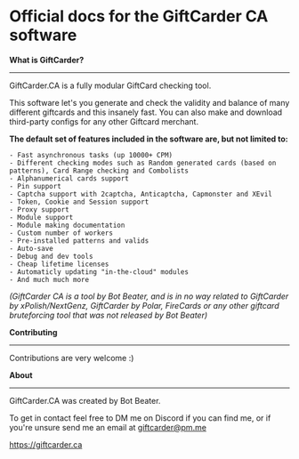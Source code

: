 # Official docs for the GiftCarder CA software


**What is GiftCarder?**
___________________

GiftCarder.CA is a fully modular GiftCard checking tool. 

This software let's you generate and check the validity and balance of many different giftcards and this insanely fast. You can also make and download third-party configs for any other Giftcard merchant.


**The default set of features included in the software are, but not limited to:**

    - Fast asynchronous tasks (up 10000+ CPM)
    - Different checking modes such as Random generated cards (based on patterns), Card Range checking and Combolists
    - Alphanumerical cards support
    - Pin support
    - Captcha support with 2captcha, Anticaptcha, Capmonster and XEvil
    - Token, Cookie and Session support
    - Proxy support
    - Module support
    - Module making documentation
    - Custom number of workers
    - Pre-installed patterns and valids
    - Auto-save
    - Debug and dev tools
    - Cheap lifetime licenses
    - Automaticly updating "in-the-cloud" modules
    - And much much more


*(GiftCarder CA is a tool by Bot Beater, and is in no way related to GiftCarder by xPolish/NextGenz, GiftCarder by Polar, FireCards or any other giftcard bruteforcing tool that was not released by Bot Beater)*


**Contributing**
____________

Contributions are very welcome :)

**About**
_____

GiftCarder.CA was created by Bot Beater. 

To get in contact feel free to DM me on Discord if you can find me, or if you're unsure send me an email at giftcarder@pm.me

https://giftcarder.ca
